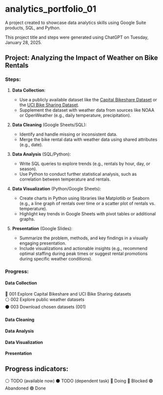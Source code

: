 # analytics_portfolio_01
A project created to showcase data analytics skills using Google Suite products, SQL, and Python.

This project title and steps were generated using ChatGPT on Tuesday, January 28, 2025.

## Project: Analyzing the Impact of Weather on Bike Rentals

### Steps:

1. **Data Collection**:
   - Use a publicly available dataset like the [Capital Bikeshare Dataset](https://www.capitalbikeshare.com/system-data) or the [UCI Bike Sharing Dataset](https://archive.ics.uci.edu/ml/datasets/bike+sharing+dataset).
   - Supplement the dataset with weather data from sources like NOAA or OpenWeather (e.g., daily temperature, precipitation).

2. **Data Cleaning** (Google Sheets/SQL):
   - Identify and handle missing or inconsistent data.
   - Merge the bike rental data with weather data using shared attributes (e.g., date).

3. **Data Analysis** (SQL/Python):
   - Write SQL queries to explore trends (e.g., rentals by hour, day, or season).
   - Use Python to conduct further statistical analysis, such as correlation between temperature and rentals.

4. **Data Visualization** (Python/Google Sheets):
   - Create charts in Python using libraries like Matplotlib or Seaborn (e.g., a line graph of rentals over time or a scatter plot of rentals vs. temperature).
   - Highlight key trends in Google Sheets with pivot tables or additional graphs.

5. **Presentation** (Google Slides):
   - Summarize the problem, methods, and key findings in a visually engaging presentation.
   - Include visualizations and actionable insights (e.g., recommend optimal staffing during peak times or suggest rental promotions during specific weather conditions).

### Progress:

#### Data Collection

🔵 001 Explore Capital Bikeshare and UCI Bike Sharing datasets  
⚪ 002 Explore public weather datasets  
⚫ 003 Download chosen datasets (001)

#### Data Cleaning

#### Data Analysis

#### Data Visualization

#### Presentation

## Progress indicators:

⚪ TODO (available now)
⚫ TODO (dependent task)
🔵 Doing
🔴 Blocked
🟣 Abandoned
🟢 Done
